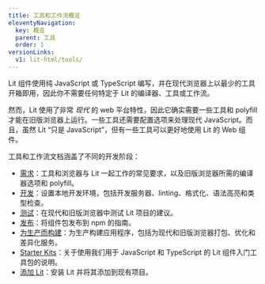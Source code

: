 ```yaml
---
title: 工具和工作流概览
eleventyNavigation:
  key: 概览
  parent: 工具
  order: 1
versionLinks:
  v1: lit-html/tools/
---
```


Lit 组件使用纯 JavaScript 或 TypeScript 编写，并在现代浏览器上以最少的工具开箱即用，因此你不需要任何特定于 Lit 的编译器、工具或工作流。

然而，Lit 使用了非常 _现代_ 的 web 平台特性，因此它确实需要一些工具和 polyfill 才能在旧版浏览器上运行。一些工具还需要配置选项来处理现代 JavaScript。而且，虽然 Lit “只是 JavaScript”，但有一些工具可以更好地使用 Lit 的 Web 组件。

工具和工作流文档涵盖了不同的开发阶段：

* [需求]({{baseurl}}/docs/tools/requirements/)：工具和浏览器与 Lit 一起工作的常见要求，以及旧版浏览器所需的编译器选项和 polyfill。
* [开发]({{baseurl}}/docs/tools/development/)：设置本地开发环境，包括开发服务器、linting、格式化、语法高亮和类型检查。
* [测试]({{baseurl}}/docs/tools/testing/)：在现代和旧版浏览器中测试 Lit 项目的建议。
* [发布]({{baseurl}}/docs/tools/publishing/)：将组件包发布到 npm 的指南。
* [为生产而构建]({{baseurl}}/docs/tools/production/)：为生产构建应用程序，包括为现代和旧版浏览器打包、优化和差异化服务。
* [Starter Kits]({{baseurl}}/docs/tools/starter-kits)：关于使用我们用于 JavaScript 和 TypeScript 的 Lit 组件入门工具包的说明。
* [添加 Lit]({{baseurl}}/docs/tools/adding-lit)：安装 Lit 并将其添加到现有项目。